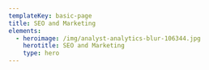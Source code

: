 ```yaml
---
templateKey: basic-page
title: SEO and Marketing
elements:
  - heroimage: /img/analyst-analytics-blur-106344.jpg
    herotitle: SEO and Marketing
    type: hero
---
```


